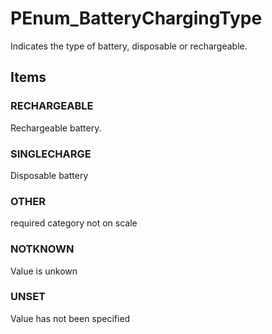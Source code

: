 # PEnum_BatteryChargingType

Indicates the type of battery, disposable or rechargeable.

## Items

### RECHARGEABLE
Rechargeable battery.

### SINGLECHARGE
Disposable battery

### OTHER
required category not on scale

### NOTKNOWN
Value is unkown

### UNSET
Value has not been specified
